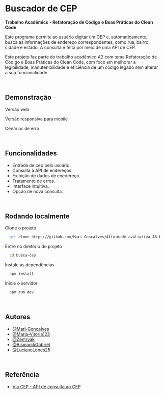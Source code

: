 
# Buscador de CEP 

**Trabalho Acadêmico - Refatoração de Código e Boas Práticas do Clean Code**

Este programa permite ao usuário digitar um CEP e, automaticamente, busca as informações de endereço correspondentes, como rua, bairro, cidade e estado. A consulta é feita por meio de uma API de CEP.

Este projeto faz parte do trabalho acadêmico A3 com tema Refatoração de Código e Boas Práticas do Clean Code, com foco em melhorar a legibilidade, manutenibilidade e eficiência de um código legado sem alterar a sua funcionalidade.

<br>

## Demonstração

Versão web

Versão responsiva para mobile

Cenários de erro

<br>

## Funcionalidades

- Entrada de cep pelo usuário.
- Consulta à API de endereços.
- Exibição de dados de enedereço.
- Tratamento de erros.
- Interface intuitiva.
- Opção de nova consulta.

<br>

## Rodando localmente

Clone o projeto

```bash
  git clone https://github.com/Mari-Goncalves/Atividade-avaliativa-A3-UC-Gestao-e-Qualidade-de-software.git
```

Entre no diretório do projeto

```bash
  cd busca-cep
```

Instale as dependências

```bash
  npm install
```

Inicie o servidor

```bash
  npm run dev
```

<br>

## Autores

- [@Mari-Goncalves](https://github.com/Mari-Goncalves)
- [@Maria-Vitoria123](https://github.com/Maria-Vitoria123)
- [@Zentryak](https://github.com/Zentryak)
- [@BismarckGabriel](https://github.com/BismarckGabriel)
- [@LucianoLopes25](https://github.com/LucianoLopes25)

<br>

## Referência

 - [Via CEP - API de consulta ao CEP](https://viacep.com.br/)